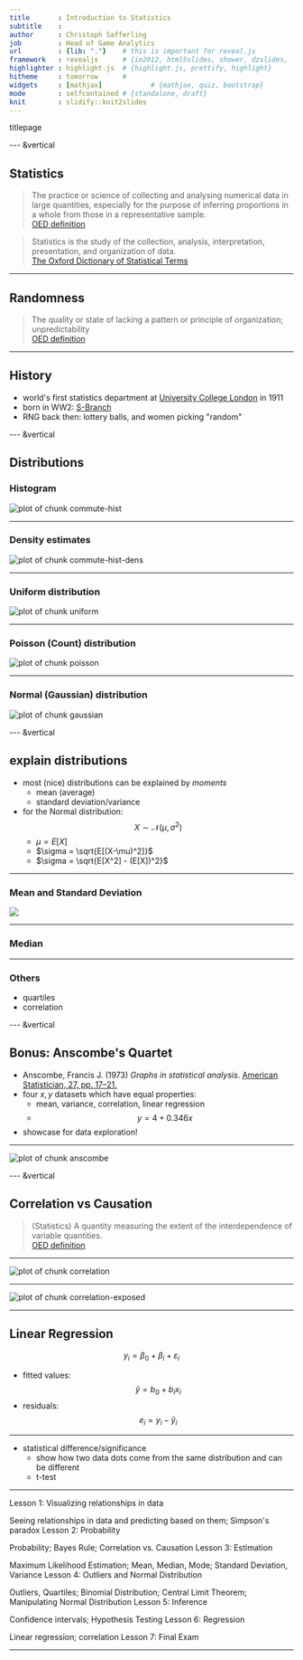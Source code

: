 ```yaml
---
title       : Introduction to Statistics
subtitle    : 
author      : Christoph Safferling
job         : Head of Game Analytics
url         : {lib: "."}    # this is important for reveal.js
framework   : revealjs      # {io2012, html5slides, shower, dzslides, ...}
highlighter : highlight.js  # {highlight.js, prettify, highlight}
hitheme     : tomorrow      # 
widgets     : [mathjax]            # {mathjax, quiz, bootstrap}
mode        : selfcontained # {standalone, draft}
knit        : slidify::knit2slides
---
```






titlepage

--- &vertical

## Statistics

> The practice or science of collecting and analysing numerical data in large quantities, especially for the purpose of inferring proportions in a whole from those in a representative sample.  
> [OED definition](http://www.oxforddictionaries.com/definition/english/statistics)

<!-- -->

> Statistics is the study of the collection, analysis, interpretation, presentation, and organization of data.  
> [The Oxford Dictionary of Statistical Terms](https://global.oup.com/academic/product/the-oxford-dictionary-of-statistical-terms-9780199206131?cc=de&lang=en&)

<!--
* *Descriptive statistics*
involves methods of organizing, picturing and summarizing information from data.  
* *Inferential statistics*
involves methods of using information from a sample to draw conclusions about the population.
-->

***

## Randomness

> The quality or state of lacking a pattern or principle of organization; unpredictability  
> [OED definition](http://www.oxforddictionaries.com/definition/english/randomness)

---

## History

- world's first statistics department at [University College London](https://www.ucl.ac.uk/statistics) in 1911
- born in WW2: [S-Branch](http://www.economist.com/news/christmas-specials/21636589-how-statisticians-changed-war-and-war-changed-statistics-they-also-served)
- RNG back then: lottery balls, and women picking "random" 

<!-- The central office, the war cabinet was told, would produce "a regular series of figures on a coherent and well-ordered basis... that will be accepted and used without question". The new statisticians worked on government accounts; rationing (which ensured no Britons starved and greatly improved the diet of the poorest third); manpower surveys; the "pay as you earn"" system of taxation (which raised the cash needed to wage the war); and the Beveridge Report on social insurance that later led to the founding of the welfare state.
-->

--- &vertical

## Distributions

<!-- from histogram to distribution -->

### Histogram

![plot of chunk commute-hist](assets/fig/commute-hist-1.png)

***

### Density estimates

![plot of chunk commute-hist-dens](assets/fig/commute-hist-dens-1.png)

***

### Uniform distribution

![plot of chunk uniform](assets/fig/uniform-1.png)

*** 

### Poisson (Count) distribution

![plot of chunk poisson](assets/fig/poisson-1.png)

*** 

### Normal (Gaussian) distribution

![plot of chunk gaussian](assets/fig/gaussian-1.png)

--- &vertical

## explain distributions

- most (nice) distributions can be explained by *moments*
    - mean (average)
    - standard deviation/variance
- for the Normal distribution: $$X \sim \mathcal{N}(\mu,\sigma^2)$$
    - $\mu = E[X]$
    - $\sigma = \sqrt{E[(X-\mu)^2]}$
    - $\sigma = \sqrt{E[X^2] - (E[X])^2}$

<!--
median, quartiles, Fehlererwartungen, Abweichung der Betrachtung, Steamspy settlers data
-->

***

### Mean and Standard Deviation

![](./assets/img/Standard_deviation_diagram.svg)

***

### Median

***

### Others

- quartiles
- correlation


--- &vertical

## Bonus: Anscombe's Quartet

- Anscombe, Francis J. (1973) *Graphs in statistical analysis*. [American Statistician, 27, pp. 17–21.](http://www.sjsu.edu/faculty/gerstman/StatPrimer/anscombe1973.pdf)
- four $x, y$ datasets which have equal properties:
    - mean, variance, correlation, linear regression
    - $$y = 4 + 0.346x$$
- showcase for data exploration!

***

![plot of chunk anscombe](assets/fig/anscombe-1.png)


--- &vertical

## Correlation vs Causation

> (Statistics) A quantity measuring the extent of the interdependence of variable quantities.  
> [OED definition](https://en.oxforddictionaries.com/definition/correlation)

***

![plot of chunk correlation](assets/fig/correlation-1.png)

***

![plot of chunk correlation-exposed](assets/fig/correlation-exposed-1.png)

---

## Linear Regression

$$y_i = \beta_0 + \beta_i + \varepsilon_i$$

- fitted values: $$\hat y = b_0 + b_ix_i$$
- residuals: $$e_i = y_i - \hat y_i$$


---

- statistical difference/significance
    - show how two data dots come from the same distribution and can be different
    - t-test 



---


Lesson 1: Visualizing relationships in data

Seeing relationships in data and predicting based on them; Simpson's paradox
Lesson 2: Probability

Probability; Bayes Rule; Correlation vs. Causation
Lesson 3: Estimation

Maximum Likelihood Estimation; Mean, Median, Mode; Standard Deviation, Variance
Lesson 4: Outliers and Normal Distribution

Outliers, Quartiles; Binomial Distribution; Central Limit Theorem; Manipulating Normal Distribution
Lesson 5: Inference

Confidence intervals; Hypothesis Testing
Lesson 6: Regression

Linear regression; correlation
Lesson 7: Final Exam


---




